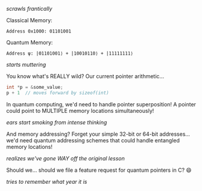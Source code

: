 _scrawls frantically_

Classical Memory:

```
Address 0x1000: 01101001
```

Quantum Memory:

```
Address ψ: |01101001⟩ + |10010110⟩ + |11111111⟩
```

_starts muttering_

You know what's REALLY wild? Our current pointer arithmetic...

```c
int *p = &some_value;
p + 1  // moves forward by sizeof(int)
```

In quantum computing, we'd need to handle pointer superposition! A pointer could point to MULTIPLE memory locations simultaneously!

_ears start smoking from intense thinking_

And memory addressing? Forget your simple 32-bit or 64-bit addresses... we'd need quantum addressing schemes that could handle entangled memory locations!

_realizes we've gone WAY off the original lesson_

Should we... should we file a feature request for quantum pointers in C? 😄

_tries to remember what year it is_